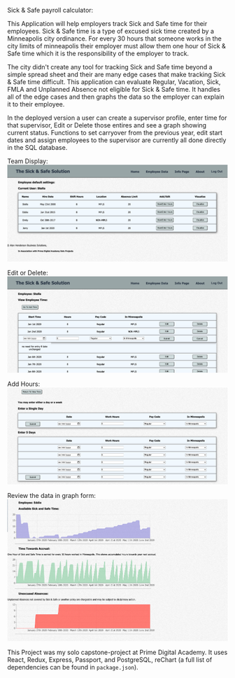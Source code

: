Sick & Safe payroll calculator:

This Application will help employers track Sick and Safe time for their employees. Sick & Safe time is a type of excused sick time created by a Minneapolis city ordinance. For every 30 hours that someone works in the city limits of minneapolis their employer must allow them one hour of Sick & Safe time which it is the responsibility of the employer to track.

The city didn't create any tool for tracking Sick and Safe time beyond a simple spread sheet and their are many edge cases that make tracking Sick & Safe time difficult. This application can evaluate Regular, Vacation, Sick, FMLA and Unplanned Absence not eligible for Sick & Safe time. It handles all of the edge cases and then graphs the data so the employer can explain it to their employee.

In the deployed version a user can create a supervisor profile, enter time for that supervisor, Edit or Delete those entires and see a graph showing current status. Functions to set carryover from the previous year, edit start dates and assign employees to the supervisor are currently all done directly in the SQL database.

Team Display:
![ImageOne](./documentation/images/Employees.png)

Edit or Delete:
![ImageTwo](./documentation/images/TimeEntries.png)

Add Hours:
![ImageThree](./documentation/images/EnterTime.png)

Review the data in graph form:
![ImageFour](./documentation/images/Graphs.png)

This Project was my solo capstone-project at Prime Digital Academy.
It uses React, Redux, Express, Passport, and PostgreSQL, reChart (a full list of dependencies can be found in `package.json`).


